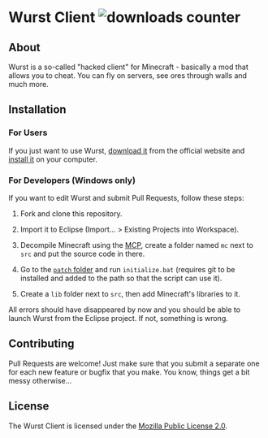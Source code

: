 # Wurst Client ![downloads counter](https://drive.google.com/uc?id=0B2YeSS9tm5zLMF9NWjNZYnNqSTA)

## About

Wurst is a so-called "hacked client" for Minecraft - basically a mod that allows you to cheat. You can fly on servers, see ores through walls and much more.

## Installation

### For Users

If you just want to use Wurst, [download it](https://www.wurstclient.net/download/) from the official website and [install it](https://www.wurstclient.net/how-to-install/) on your computer.

### For Developers (Windows only)

If you want to edit Wurst and submit Pull Requests, follow these steps:

1. Fork and clone this repository.

2. Import it to Eclipse (Import... > Existing Projects into Workspace).

3. Decompile Minecraft using the [MCP](http://www.modcoderpack.com/website/releases), create a folder named `mc` next to `src` and put the source code in there.

4. Go to the [`patch` folder](/patch) and run `initialize.bat` (requires git to be installed and added to the path so that the script can use it).

5. Create a `lib` folder next to `src`, then add Minecraft's libraries to it.

All errors should have disappeared by now and you should be able to launch Wurst from the Eclipse project. If not, something is wrong.

## Contributing

Pull Requests are welcome! Just make sure that you submit a separate one for each new feature or bugfix that you make. You know, things get a bit messy otherwise...

## License

The Wurst Client is licensed under the [Mozilla Public License 2.0](/LICENSE.txt).
